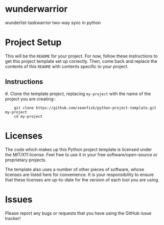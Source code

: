 # wunderwarrior

wunderlist-taskwarrior two-way sync in python

Project Setup
=============

This will be the ``README`` for your project. For now, follow these instructions to get this project template set up correctly. Then, come back and replace the contents of this ``README`` with contents specific to your project.

Instructions
------------

#. Clone the template project, replacing ``my-project`` with the name of the project you are creating::

        git clone https://github.com/seanfisk/python-project-template.git my-project
        cd my-project

Licenses
========

The code which makes up this Python project template is licensed under the MIT/X11 license. Feel free to use it in your free software/open-source or proprietary projects.

The template also uses a number of other pieces of software, whose licenses are listed here for convenience. It is your responsibility to ensure that these licenses are up-to-date for the version of each tool you are using.

Issues
======

Please report any bugs or requests that you have using the GitHub issue tracker!